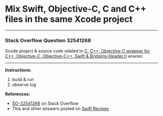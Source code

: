 # Mix Swift, Objective-C, C and C++ files in the same Xcode project

---

### Stack Overflow Question 32541268

Xcode project & source code related to [C, C++, Objective-C wrapper for C++, Objective-C, Objective-C++, Swift & Bridging-Header.h](http://stackoverflow.com/a/32546879/218152) anwser.

---

**Instructions:**

1. build & run
2. observe log

**References:**

- [SO-32541268](http://stackoverflow.com/questions/32541268/can-i-have-swift-objective-c-c-and-c-files-in-the-same-xcode-project) on Stack Overflow
- This and other answers posted on [Swift Recipes](http://swiftarchitect.com/recipes/)

